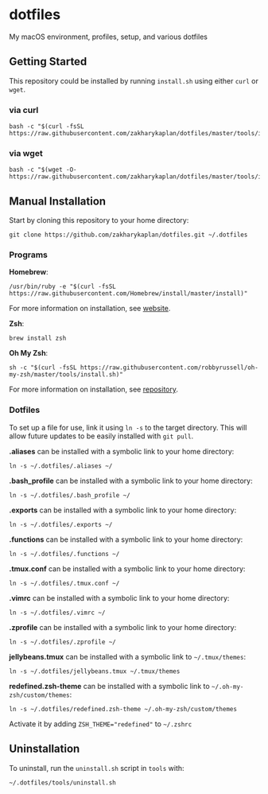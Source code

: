 # dotfiles
My macOS environment, profiles, setup, and various dotfiles

## Getting Started

This repository could be installed by running `install.sh` using either `curl` or `wget`.

### via curl

```shell
bash -c "$(curl -fsSL https://raw.githubusercontent.com/zakharykaplan/dotfiles/master/tools/install.sh)"
```

### via wget

```shell
bash -c "$(wget -O-  https://raw.githubusercontent.com/zakharykaplan/dotfiles/master/tools/install.sh)"
```

## Manual Installation

Start by cloning this repository to your home directory:

```shell
git clone https://github.com/zakharykaplan/dotfiles.git ~/.dotfiles
```

### Programs

**Homebrew**:

```shell
/usr/bin/ruby -e "$(curl -fsSL https://raw.githubusercontent.com/Homebrew/install/master/install)"
```

For more information on installation, see [website](https://brew.sh).

**Zsh**:

```shell
brew install zsh
```

**Oh My Zsh**:

```shell
sh -c "$(curl -fsSL https://raw.githubusercontent.com/robbyrussell/oh-my-zsh/master/tools/install.sh)"
```

For more information on installation, see [repository](https://github.com/robbyrussell/oh-my-zsh).

### Dotfiles

To set up a file for use, link it using `ln -s` to the target directory. This will allow future updates to be easily installed with `git pull`.

**.aliases** can be installed with a symbolic link to your home directory:

```shell
ln -s ~/.dotfiles/.aliases ~/
```

**.bash_profile** can be installed with a symbolic link to your home directory:

```shell
ln -s ~/.dotfiles/.bash_profile ~/
```

**.exports** can be installed with a symbolic link to your home directory:

```shell
ln -s ~/.dotfiles/.exports ~/
```

**.functions** can be installed with a symbolic link to your home directory:

```shell
ln -s ~/.dotfiles/.functions ~/
```

**.tmux.conf** can be installed with a symbolic link to your home directory:

```shell
ln -s ~/.dotfiles/.tmux.conf ~/
```

**.vimrc** can be installed with a symbolic link to your home directory:

```shell
ln -s ~/.dotfiles/.vimrc ~/
```

**.zprofile** can be installed with a symbolic link to your home directory:

```shell
ln -s ~/.dotfiles/.zprofile ~/
```

**jellybeans.tmux** can be installed with a symbolic link to `~/.tmux/themes`:

```shell
ln -s ~/.dotfiles/jellybeans.tmux ~/.tmux/themes
```

**redefined.zsh-theme** can be installed with a symbolic link to `~/.oh-my-zsh/custom/themes`:

```shell
ln -s ~/.dotfiles/redefined.zsh-theme ~/.oh-my-zsh/custom/themes
```

Activate it by adding `ZSH_THEME="redefined"` to `~/.zshrc`

## Uninstallation

To uninstall, run the `uninstall.sh` script in `tools` with:

```shell
~/.dotfiles/tools/uninstall.sh
```
